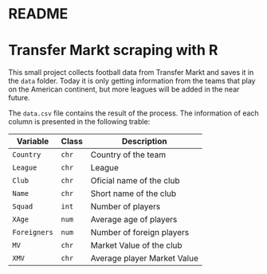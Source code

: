 README
================

# Transfer Markt scraping with R

This small project collects football data from Transfer Markt and saves it in the `data` folder. Today it is only getting information from the teams that play on the American continent, but more leagues will be added in the near future.

The `data.csv` file contains the result of the process. The information of each column is presented in the following trable:

| Variable    | Class | Description                 |
|-------------|-------|-----------------------------|
| `Country`   | `chr` | Country of the team         |
| `League`    | `chr` | League                      |
| `Club`      | `chr` | Oficial name of the club    |
| `Name`      | `chr` | Short name of the club      |
| `Squad`     | `int` | Number of players           |
| `XAge`      | `num` | Average age of players      |
| `Foreigners`| `num` | Number of foreign players   |
| `MV`        | `chr` | Market Value of the club    |
| `XMV`       | `chr` | Average player Market Value |